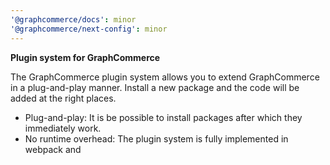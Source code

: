 ```yaml
---
'@graphcommerce/docs': minor
'@graphcommerce/next-config': minor
---
```


**Plugin system for GraphCommerce**

The GraphCommerce plugin system allows you to extend GraphCommerce in a plug-and-play manner. Install a new package and the code will be added at the right places.

- Plug-and-play: It is be possible to install packages after which they immediately work.
- No runtime overhead: The plugin system is fully implemented in webpack and

